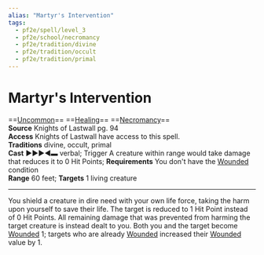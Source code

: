 ```yaml
---
alias: "Martyr's Intervention"
tags:
  - pf2e/spell/level_3
  - pf2e/school/necromancy
  - pf2e/tradition/divine
  - pf2e/tradition/occult
  - pf2e/tradition/primal
---
```


# Martyr's Intervention

==[Uncommon](Uncommon.md)== ==[Healing](Healing.md)== ==[Necromancy](Necromancy.md)==  
__Source__ Knights of Lastwall pg. 94  
**Access** Knights of Lastwall have access to this spell.  
**Traditions** divine, occult, primal  
**Cast** ►►►◄▬ verbal; Trigger A creature within range would take damage that reduces it to 0 Hit Points; **Requirements** You don't have the [Wounded](Wounded.md) condition  
**Range** 60 feet; **Targets** 1 living creature

---

You shield a creature in dire need with your own life force, taking the harm upon yourself to save their life. The target is reduced to 1 Hit Point instead of 0 Hit Points. All remaining damage that was prevented from harming the target creature is instead dealt to you. Both you and the target become [Wounded](Wounded.md) 1; targets who are already [Wounded](Wounded.md) increased their [Wounded](Wounded.md) value by 1.

